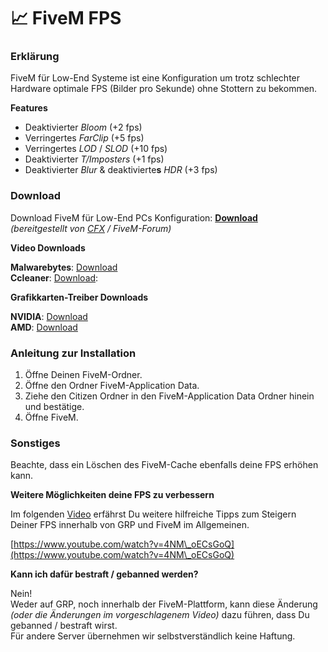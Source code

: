 # 📈 FiveM FPS

### Erklärung <a href="#0-toc-title" id="0-toc-title"></a>

FiveM für Low-End Systeme ist eine Konfiguration um trotz schlechter Hardware optimale FPS (Bilder pro Sekunde) ohne Stottern zu bekommen.

**Features**

* Deaktivierter _Bloom_ (+2 fps)
* Verringertes _FarClip_ (+5 fps)
* Verringertes _LOD_ / _SLOD_ (+10 fps)
* Deaktivierter _T/Imposters_ (+1 fps)
* Deaktivierter _Blur_ & deaktivierte**s** _HDR_ (+3 fps)

### Download <a href="#2-toc-title" id="2-toc-title"></a>

Download FiveM für Low-End PCs Konfiguration: [**Download**](https://forum.cfx.re/uploads/default/original/3X/6/b/6bc80968a54b301e3ffc53663158fad560fdae24.zip)\
_(bereitgestellt von_ [_CFX_](https://forum.cfx.re/) _/ FiveM-Forum)_

**Video Downloads**

**Malwarebytes**: [Download](https://de.malwarebytes.com/mwb-download/)\
**Ccleaner**: [Download](https://www.ccleaner.com/de-de/ccleaner):

**Grafikkarten-Treiber Downloads**

**NVIDIA**: [Download](https://www.nvidia.com/de-de/geforce/geforce-experience/)\
**AMD**: [Download](https://www.amd.com/de/support)

### Anleitung zur Installation <a href="#5-toc-title" id="5-toc-title"></a>

1. Öffne Deinen FiveM-Ordner.
2. Öffne den Ordner FiveM-Application Data.
3. Ziehe den Citizen Ordner in den FiveM-Application Data Ordner hinein und bestätige.
4. Öffne FiveM.

### Sonstiges <a href="#6-toc-title" id="6-toc-title"></a>

Beachte, dass ein Löschen des FiveM-Cache ebenfalls deine FPS erhöhen kann.

**Weitere Möglichkeiten deine FPS zu verbessern**

Im folgenden [Video](https://www.youtube.com/watch?v=4NM\_oECsGoQ) erfährst Du weitere hilfreiche Tipps zum Steigern Deiner FPS innerhalb von GRP und FiveM im Allgemeinen.

[https://www.youtube.com/watch?v=4NM\_oECsGoQ](https://www.youtube.com/watch?v=4NM\_oECsGoQ)

**Kann ich dafür bestraft / gebanned werden?**

Nein!\
Weder auf GRP, noch innerhalb der FiveM-Plattform, kann diese Änderung _(oder die Änderungen im vorgeschlagenem Video)_ dazu führen, dass Du gebanned / bestraft wirst.\
Für andere Server übernehmen wir selbstverständlich keine Haftung.
